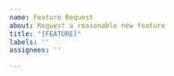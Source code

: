 ```yaml
---
name: Feature Request
about: Request a reasonable new feature
title: "[FEATURE]"
labels: ''
assignees: ''

---
```



